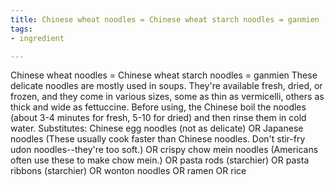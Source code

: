 ```yaml
---
title: Chinese wheat noodles = Chinese wheat starch noodles = ganmien
tags:
- ingredient

---
```

Chinese wheat noodles = Chinese wheat starch noodles = ganmien These delicate noodles are mostly used in soups. They're available fresh, dried, or frozen, and they come in various sizes, some as thin as vermicelli, others as thick and wide as fettuccine. Before using, the Chinese boil the noodles (about 3-4 minutes for fresh, 5-10 for dried) and then rinse them in cold water. Substitutes: Chinese egg noodles (not as delicate) OR Japanese noodles (These usually cook faster than Chinese noodles. Don't stir-fry udon noodles--they're too soft.) OR crispy chow mein noodles (Americans often use these to make chow mein.) OR pasta rods (starchier) OR pasta ribbons (starchier) OR wonton noodles OR ramen OR rice
